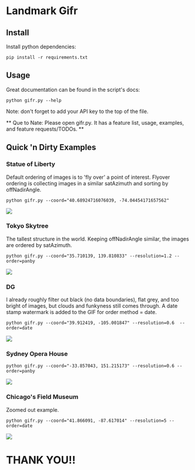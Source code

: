 # Landmark Gifr

## Install
Install python dependencies:
```
pip install -r requirements.txt
```


## Usage

Great documentation can be found in the script's docs:
```
python gifr.py --help
```
Note: don't forget to add your API key to the top of the file.

** Que to Nate: Please open gifr.py. It has a feature list, usage, examples, and feature requests/TODOs. **

## Quick 'n Dirty Examples
### Statue of Liberty
Default ordering of images is to 'fly over' a point of interest. Flyover ordering is collecting images in a similar satAzimuth and sorting by offNadirAngle.
```
python gifr.py --coord="40.68924716076039, -74.04454171657562"
```
![](examples/statue_of_liberty.gif)

### Tokyo Skytree
The tallest structure in the world. Keeping offNadirAngle similar, the images are ordered by satAzimuth.
```
python gifr.py --coord="35.710139, 139.810833" --resolution=1.2 --order=panby
```
![](examples/tokyo_skytree.gif)

### DG
I already roughly filter out black (no data boundaries), flat grey, and too bright of images, but clouds and funkyness still comes through. A date stamp watermark is added to the GIF for order method = date.
```
python gifr.py --coord="39.912419, -105.001847" --resolution=0.6  --order=date
```
![](examples/dg_hq.gif)

### Sydney Opera House
```
python gifr.py --coord="-33.857043, 151.215173" --resolution=0.6 --order=panby
```
![](examples/sydney_opera_house.gif)

### Chicago's Field Museum
Zoomed out example.
```
python gifr.py --coord="41.866091, -87.617014" --resolution=5 --order=date
```
![](examples/field_museum.gif)

# THANK YOU!!
